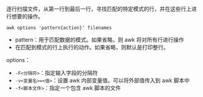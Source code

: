 逐行扫描文件，从第一行到最后一行，寻找匹配的特定模式的行，并在这些行上进行想要的操作。

```shell
awk options 'pattern{action}' filenames                
```

+ pattern：用于匹配数据的模式。如果省略，则 awk 将对所有行进行操作
+ 在匹配到模式的行上执行的动作。如果省略，则默认是打印整行。

options：

+ `-F<分隔符>`：指定输入字段的分隔符
+ `-v<变量名>=<值>`：设置 awk 内部变量值。可以将外部值传入到 awk 脚本中
+ `-f<脚本文件>`：指定一个包含 awk 脚本的文件
